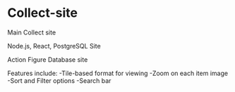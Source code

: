 # Collect-site

Main Collect site

Node.js, React, PostgreSQL Site

Action Figure Database site 

Features include:
-Tile-based format for viewing
-Zoom on each item image
-Sort and Filter options
-Search bar
